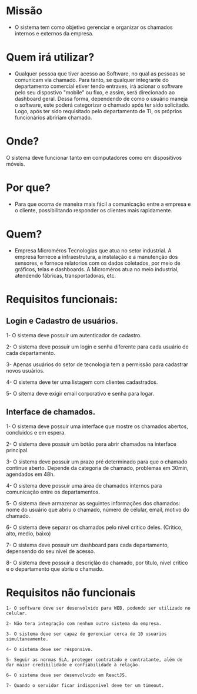 # Missão

* O sistema tem como objetivo gerenciar e organizar os chamados internos e externos da empresa.

# Quem irá utilizar?

* Qualquer pessoa que tiver acesso ao Software, no qual as pessoas se comunicam via chamado. Para tanto, se qualquer integrante do departamento comercial etiver tendo entraves, irá acionar o software pelo seu dispostivo "mobile" ou fixo, e assim, será direcionado ao dashboard geral. Dessa forma, dependendo de como o usuário maneja o software, este poderá categorizar o chamado após ter sido solicitado. Logo, após ter sido requisitado pelo departamento de TI, os próprios funcionários abririam chamado.

# Onde?

O sistema deve funcionar tanto em computadores como em dispositivos móveis.

# Por que?

* Para que ocorra de maneira mais fácil a comunicação entre a empresa e o cliente, possibilitando responder os clientes mais rapidamente.

# Quem?

* Empresa Microméros Tecnologias que atua no setor industrial. A empresa fornece a infraestrutura, a instalação e a manutenção dos sensores, e fornece relatorios com os dados coletados, por meio de gráficos, telas e dashboards. A Microméros atua no meio industrial, atendendo fábricas, transportadoras, etc.

# Requisitos funcionais:

## Login e Cadastro de usuários.

  1- O sistema deve possuir um autenticador de cadastro.
  
  2- O sistema deve possuir um login e senha diferente para cada usuário de cada departamento.
  
  3- Apenas usuários do setor de tecnologia tem a permissão para cadastrar novos usuários.
  
  4- O sistema deve ter uma listagem com clientes cadastrados.
  
  5- O sitema deve exigir email corporativo e senha para logar.
  
## Interface de chamados.

  1- O sistema deve possuir uma interface que mostre os chamados abertos, concluidos e em espera.
  
  2- O sistema deve possuir um botão para abrir chamados na interface principal.
  
  3- O sistema deve possuir um prazo pré determinado para que o chamado continue aberto. Depende da categoria de chamado, problemas em 30min, agendados em 48h.
  
  4- O sistema deve possuir uma área de chamados internos para comunicação entre os departamentos.
  
  5- O sistema deve armazenar as seguintes informações dos chamados: nome do usuário que abriu o chamado, número de celular, email, motivo do chamado.
  
  6- O sistema deve separar os chamados pelo nível critico deles. (Critico, alto, medio, baixo)
  
  7- O sistema deve possuir um dashboard para cada departamento, depensendo do seu nível de acesso.
  
  8- O sistema deve possuir a descriçlão do chamado, por título, nível critico e o departamento que abriu o chamado.

# Requisitos não funcionais
```
1- O software deve ser desenvolvido para WEB, podendo ser utilizado no celular.

2- Não tera integração com nenhum outro sistema da empresa.

3- O sistema deve ser capaz de gerenciar cerca de 10 usuarios simultaneamente.

4- O sistema deve ser responsivo.

5- Seguir as normas SLA, proteger contratado e contratante, além de dar maior credibilidade e confiabilidade à relação.

6- O sistema deve ser desenvolvido em ReactJS.

7- Quando o servidor ficar indisponivel deve ter um timeout.
```
